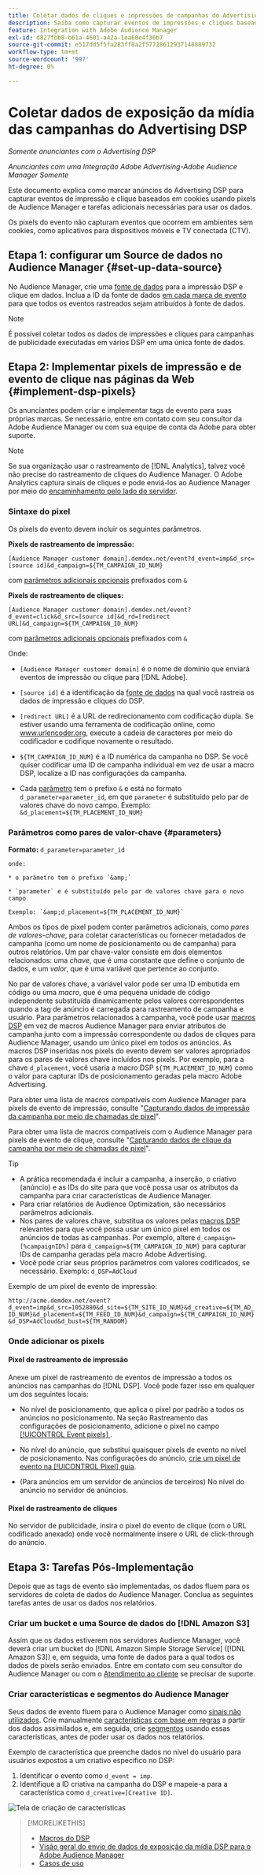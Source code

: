 ```yaml
---
title: Coletar dados de cliques e impressões de campanhas do Advertising DSP
description: Saiba como capturar eventos de impressões e cliques baseados em cookies de anúncios do Advertising DSP usando pixels de Audience Manager
feature: Integration with Adobe Audience Manager
exl-id: d827fbb8-b61a-4601-a42a-1ea60e4f36b7
source-git-commit: e517dd5f5fa283ff8a2f57728612937148889732
workflow-type: tm+mt
source-wordcount: '997'
ht-degree: 0%

---
```


# Coletar dados de exposição da mídia das campanhas do Advertising DSP

*Somente anunciantes com o Advertising DSP*

*Anunciantes com uma Integração Adobe Advertising-Adobe Audience Manager Somente*

Este documento explica como marcar anúncios do Advertising DSP para capturar eventos de impressão e clique baseados em cookies usando pixels de Audience Manager e tarefas adicionais necessárias para usar os dados.

Os pixels do evento não capturam eventos que ocorrem em ambientes sem cookies, como aplicativos para dispositivos móveis e TV conectada (CTV).

## Etapa 1: configurar um Source de dados no Audience Manager {#set-up-data-source}

No Audience Manager, crie uma [fonte de dados](https://experienceleague.adobe.com/docs/audience-manager/user-guide/features/data-sources/datasources-list-and-settings.html?lang=pt-BR) para a impressão DSP e clique em dados. Inclua a ID da fonte de dados [em cada marca de evento](#implement-dsp-pixels) para que todos os eventos rastreados sejam atribuídos à fonte de dados.

>[!NOTE]
> É possível coletar todos os dados de impressões e cliques para campanhas de publicidade executadas em vários DSP em uma única fonte de dados.

## Etapa 2: Implementar pixels de impressão e de evento de clique nas páginas da Web {#implement-dsp-pixels}

Os anunciantes podem criar e implementar tags de evento para suas próprias marcas. Se necessário, entre em contato com seu consultor da Adobe Audience Manager ou com sua equipe de conta da Adobe para obter suporte.

>[!NOTE]
>
>Se sua organização usar o rastreamento de [!DNL Analytics], talvez você não precise do rastreamento de cliques do Audience Manager. O Adobe Analytics captura sinais de cliques e pode enviá-los ao Audience Manager por meio do [encaminhamento pelo lado do servidor](https://experienceleague.adobe.com/docs/analytics/admin/admin-tools/server-side-forwarding/ssf.html?lang=pt-BR).

### Sintaxe do pixel

Os pixels do evento devem incluir os seguintes parâmetros.

**Pixels de rastreamento de impressão:**

`[Audience Manager customer domain].demdex.net/event?d_event=imp&d_src=[source id]&d_campaign=${TM_CAMPAIGN_ID_NUM}`

com [parâmetros adicionais opcionais](#parameters) prefixados com `&`

**Pixels de rastreamento de cliques:**

`[Audience Manager customer domain].demdex.net/event?d_event=click&d_src=[source id]&d_rd=[redirect URL]&d_campaign=${TM_CAMPAIGN_ID_NUM}`

com [parâmetros adicionais opcionais](#parameters) prefixados com `&`

Onde:

* `[Audience Manager customer domain]` é o nome de domínio que enviará eventos de impressão ou clique para [!DNL Adobe].

* `[source id]` é a identificação da [fonte de dados](#set-up-data-source) na qual você rastreia os dados de impressão e cliques do DSP.

* `[redirect URL]` é a URL de redirecionamento com codificação dupla. Se estiver usando uma ferramenta de codificação online, como www.urlencoder.org, execute a cadeia de caracteres por meio do codificador e codifique novamente o resultado.

* `${TM_CAMPAIGN_ID_NUM}` é a ID numérica da campanha no DSP. Se você quiser codificar uma ID de campanha individual em vez de usar a macro DSP, localize a ID nas configurações da campanha.

* Cada [parâmetro](#key-value-pairs) tem o prefixo `&` e está no formato `d_parameter=parameter_id`, em que `parameter` é substituído pelo par de valores chave do novo campo. Exemplo: `&d_placement=${TM_PLACEMENT_ID_NUM}`

### Parâmetros como pares de valor-chave {#parameters}

**Formato:** `d_parameter=parameter_id`

    onde:
    
    * o parâmetro tem o prefixo `&amp;`
    
    * `parameter` e é substituído pelo par de valores chave para o novo campo
    
    Exemplo: `&amp;d_placement=${TM_PLACEMENT_ID_NUM}`

Ambos os tipos de pixel podem conter parâmetros adicionais, como *pares de valores-chave*, para coletar características ou fornecer metadados de campanha (como um nome de posicionamento ou de campanha) para outros relatórios. Um par chave-valor consiste em dois elementos relacionados: uma *chave*, que é uma constante que define o conjunto de dados, e um *valor*, que é uma variável que pertence ao conjunto.

No par de valores chave, a variável valor pode ser uma ID embutida em código ou uma *macro*, que é uma pequena unidade de código independente substituída dinamicamente pelos valores correspondentes quando a tag de anúncio é carregada para rastreamento de campanha e usuário. Para parâmetros relacionados à campanha, você pode usar [macros DSP](/help/dsp/campaign-management/macros.md) em vez de macros Audience Manager para enviar atributos de campanha junto com a impressão correspondente ou dados de cliques para Audience Manager, usando um único pixel em todos os anúncios. As macros DSP inseridas nos pixels do evento devem ser valores apropriados para os pares de valores chave incluídos nos pixels. Por exemplo, para a chave `d_placement`, você usaria a macro DSP `${TM_PLACEMENT_ID_NUM}` como o valor para capturar IDs de posicionamento geradas pela macro Adobe Advertising.

Para obter uma lista de macros compatíveis com Audience Manager para pixels de evento de impressão, consulte &quot;[Capturando dados de impressão da campanha por meio de chamadas de pixel](https://experienceleague.adobe.com/docs/audience-manager/user-guide/implementation-integration-guides/media-data-integration/impression-data-pixels.html?lang=pt-BR#supported-key-value-pairs)&quot;.

Para obter uma lista de macros compatíveis com o Audience Manager para pixels de evento de clique, consulte &quot;[Capturando dados de clique da campanha por meio de chamadas de pixel](https://experienceleague.adobe.com/docs/audience-manager/user-guide/implementation-integration-guides/media-data-integration/click-data-pixels.html?lang=pt-BR)&quot;.

>[!TIP]
>
>* A prática recomendada é incluir a campanha, a inserção, o criativo (anúncio) e as IDs do site para que você possa usar os atributos da campanha para criar características de Audience Manager.
>* Para criar relatórios de Audience Optimization, são necessários parâmetros adicionais.
>* Nos pares de valores chave, substitua os valores pelas [macros DSP](/help/dsp/campaign-management/macros.md) relevantes para que você possa usar um único pixel em todos os anúncios de todas as campanhas. Por exemplo, altere `d_campaign=[%campaignID%]` para `d_campaign=${TM_CAMPAIGN_ID_NUM}` para capturar IDs de campanha geradas pela macro Adobe Advertising.
>* Você pode criar seus próprios parâmetros com valores codificados, se necessário. Exemplo: `d_DSP=AdCloud`

Exemplo de um pixel de evento de impressão:

`http://acme.demdex.net/event?d_event=imp&d_src=1052880&d_site=${TM_SITE_ID_NUM}&d_creative=${TM_AD_ID_NUM}&d_placement=${TM_FEED_ID_NUM}&d_campaign=${TM_CAMPAIGN_ID_NUM}&d_DSP=AdCloud&d_bust=${TM_RANDOM}`

### Onde adicionar os pixels

#### Pixel de rastreamento de impressão

Anexe um pixel de rastreamento de eventos de impressão a todos os anúncios nas campanhas do [!DNL DSP]. Você pode fazer isso em qualquer um dos seguintes locais:

* No nível de posicionamento, que aplica o pixel por padrão a todos os anúncios no posicionamento. Na seção Rastreamento das configurações de posicionamento, adicione o pixel no campo [[!UICONTROL Event pixels] ](/help/dsp/campaign-management/placements/placement-settings.md).

* No nível do anúncio, que substitui quaisquer pixels de evento no nível de posicionamento. Nas configurações do anúncio, [crie um pixel de evento na [!UICONTROL Pixel] guia](/help/dsp/campaign-management/ads/ad-edit.md).

* (Para anúncios em um servidor de anúncios de terceiros) No nível do anúncio no servidor de anúncios.

#### Pixel de rastreamento de cliques

No servidor de publicidade, insira o pixel do evento de clique (com o URL codificado anexado) onde você normalmente insere o URL de click-through do anúncio.

## Etapa 3: Tarefas Pós-Implementação

Depois que as tags de evento são implementadas, os dados fluem para os servidores de coleta de dados do Audience Manager. Conclua as seguintes tarefas antes de usar os dados nos relatórios.

### Criar um bucket e uma Source de dados do [!DNL Amazon S3]

Assim que os dados estiverem nos servidores Audience Manager, você deverá criar um bucket do [!DNL Amazon Simple Storage Service] ([!DNL Amazon S3]) e, em seguida, uma fonte de dados para a qual todos os dados de pixels serão enviados. Entre em contato com seu consultor do Audience Manager ou com o [Atendimento ao cliente](https://experienceleague.adobe.com/docs/audience-manager/user-guide/help-and-legal/help-legal-contact.html?lang=pt-BR) se precisar de suporte.

### Criar características e segmentos do Audience Manager

Seus dados de evento fluem para o Audience Manager como [sinais não utilizados](https://experienceleague.adobe.com/docs/audience-manager/user-guide/reporting/interactive-and-overlap-reports/unused-signals.html?lang=pt-BR). Crie manualmente [características com base em regras](https://experienceleague.adobe.com/docs/audience-manager/user-guide/features/traits/trait-builder/create-onboarded-rule-based-traits.html?lang=pt-BR) a partir dos dados assimilados e, em seguida, crie [segmentos](https://experienceleague.adobe.com/docs/audience-manager/user-guide/features/segments/segments-purpose.html?lang=pt-BR) usando essas características, antes de poder usar os dados nos relatórios.

Exemplo de característica que preenche dados no nível do usuário para usuários expostos a um criativo específico no DSP:

1. Identificar o evento como `d_event = imp`.
1. Identifique a ID criativa na campanha do DSP e mapeie-a para a característica como `d_creative=[Creative ID]`.

![Tela de criação de características](/help/dsp/assets/aa-trait.png)

>[!MORELIKETHIS]
>
>* [Macros do DSP](/help/dsp/campaign-management/macros.md)
>* [Visão geral do envio de dados de exposição da mídia DSP para o Adobe Audience Manager](overview.md)
>* [Casos de uso](use-cases.md)
